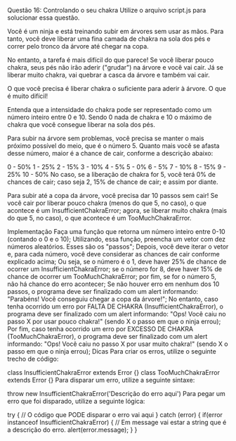 Questão 16: Controlando o seu chakra
Utilize o arquivo script.js para solucionar essa questão.

Você é um ninja e está treinando subir em árvores sem usar as mãos. Para tanto, você deve liberar uma fina camada de chakra na sola dos pés e correr pelo tronco da árvore até chegar na copa.

No entanto, a tarefa é mais difícil do que parece! Se você liberar pouco chakra, seus pés não irão aderir ("grudar") na árvore e você vai cair. Já se liberar muito chakra, vai quebrar a casca da árvore e também vai cair.

O que você precisa é liberar chakra o suficiente para aderir à árvore. O que é muito difícil!

Entenda que a intensidade do chakra pode ser representado como um número inteiro entre 0 e 10. Sendo 0 nada de chakra e 10 o máximo de chakra que você consegue liberar na sola dos pés.

Para subir na árvore sem problemas, você precisa se manter o mais próximo possível do meio, que é o número 5. Quanto mais você se afasta desse número, maior é a chance de cair, conforme a descrição abaixo:

0 - 50%
1 - 25%
2 - 15%
3 - 10%
4 - 5%
5 - 0%
6 - 5%
7 - 10%
8 - 15%
9 - 25%
10 - 50%
No caso, se a liberação de chakra for 5, você terá 0% de chances de cair; caso seja 2, 15% de chance de cair; e assim por diante.

Para subir até a copa da árvore, você precisa dar 10 passos sem cair! Se você cair por liberar pouco chakra (menos do que 5, no caso), o que acontece é um InsufficientChakraError; agora, se liberar muito chakra (mais do que 5, no caso), o que acontece é um TooMuchChakraError.

Implementação
Faça uma função que retorna um número inteiro entre 0-10 (contando o 0 e o 10);
Utilizando, essa função, preencha um vetor com dez números aleatórios. Esses são os "passos";
Depois, você deve iterar o vetor e, para cada número, você deve considerar as chances de cair conforme explicado acima;
Ou seja, se o número é o 1, deve haver 25% de chance de ocorrer um InsufficientChakraError; se o número for 8, deve haver 15% de chance de ocorrer um TooMuchChakraError; por fim, se for o número 5, não há chance do erro acontecer;
Se não houver erro em nenhum dos 10 passos, o programa deve ser finalizado com um alert informando: "Parabéns! Você conseguiu chegar a copa da árvore!";
No entanto, caso tenha ocorrido um erro por FALTA DE CHAKRA (InsufficientChakraError), o programa deve ser finalizado com um alert informando: "Ops! Você caiu no passo X por usar pouco chakra!" (sendo X o passo em que o ninja errou);
Por fim, caso tenha ocorrido um erro por EXCESSO DE CHAKRA (TooMuchChakraError), o programa deve ser finalizado com um alert informando: "Ops! Você caiu no passo X por usar muito chakra!" (sendo X o passo em que o ninja errou);
Dicas
Para criar os erros, utilize o seguinte trecho de código:

class InsufficientChakraError extends Error {}
class TooMuchChakraError extends Error {}
Para disparar um erro, utilize a seguinte sintaxe:

throw new InsufficientChakraError('Descrição do erro aqui')
Para pegar um erro que foi disparado, utilize a seguinte lógica:

try {
// O código que PODE disparar o erro vai aqui
} catch (error) {
if(error instanceof InsufficientChakraError) {
// Em message vai estar a string que é a descrição do erro.
alert(error.message);
}
}
